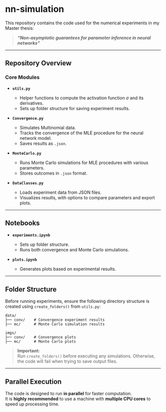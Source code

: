 # nn-simulation

This repository contains the code used for the numerical experiments in my Master thesis:

> **_“Non-asymptotic guarantees for parameter inference in neural networks”_**

---

## Repository Overview

### Core Modules

- **`utils.py`**  
  - Helper functions to compute the activation function $\sigma$ and its derivatives.
  - Sets up folder structure for saving experiment results.

- **`Convergence.py`**  
  - Simulates Multinomial data.
  - Tracks the convergence of the MLE procedure for the neural network model.
  - Saves results as `.json`.

- **`MonteCarlo.py`**  
  - Runs Monte Carlo simulations for MLE procedures with various parameters.
  - Stores outcomes in `.json` format.

- **`DataClasses.py`**  
  - Loads experiment data from JSON files.
  - Visualizes results, with options to compare parameters and export plots.

---

## Notebooks

- **`experiments.ipynb`**
  - Sets up folder structure.
  - Runs both convergence and Monte Carlo simulations.

- **`plots.ipynb`**
  - Generates plots based on experimental results.

---

## Folder Structure

Before running experiments, ensure the following directory structure is created using `create_folders()` from `utils.py`:

```text
data/
├── conv/    # Convergence experiment results
├── mc/      # Monte Carlo simulation results

imgs/
├── conv/    # Convergence plots
├── mc/      # Monte Carlo plots
```


> **Important:**  
> Run `create_folders()` before executing any simulations. Otherwise, the code will fail when trying to save output files.

---

## Parallel Execution

The code is designed to run **in parallel** for faster computation.  
It is **highly recommended** to use a machine with **multiple CPU cores** to speed up processing time.
